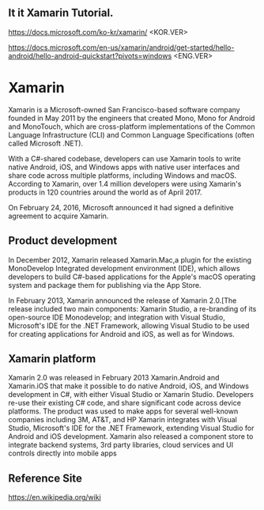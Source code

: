 <H2>It it Xamarin Tutorial.</H2>

https://docs.microsoft.com/ko-kr/xamarin/  <KOR.VER>


https://docs.microsoft.com/en-us/xamarin/android/get-started/hello-android/hello-android-quickstart?pivots=windows <ENG.VER>

# Xamarin


Xamarin is a Microsoft-owned San Francisco-based software company founded in May 2011 by the engineers that created Mono, Mono for Android and MonoTouch, which are cross-platform implementations of the Common Language Infrastructure (CLI) and Common Language Specifications (often called Microsoft .NET).

With a C#-shared codebase, developers can use Xamarin tools to write native Android, iOS, and Windows apps with native user interfaces and share code across multiple platforms, including Windows and macOS. According to Xamarin, over 1.4 million developers were using Xamarin's products in 120 countries around the world as of April 2017.

On February 24, 2016, Microsoft announced it had signed a definitive agreement to acquire Xamarin.


<h2>Product development</h2>
In December 2012, Xamarin released Xamarin.Mac,a plugin for the existing MonoDevelop Integrated development environment (IDE), which allows developers to build C#-based applications for the Apple's macOS operating system and package them for publishing via the App Store.

In February 2013, Xamarin announced the release of Xamarin 2.0.[The release included two main components: Xamarin Studio, a re-branding of its open-source IDE Monodevelop; and integration with Visual Studio, Microsoft's IDE for the .NET Framework, allowing Visual Studio to be used for creating applications for Android and iOS, as well as for Windows.


<h2>Xamarin platform</h2>
Xamarin 2.0 was released in February 2013 Xamarin.Android and Xamarin.iOS that make it possible to do native Android, iOS, and Windows development in C#, with either Visual Studio or Xamarin Studio. Developers re-use their existing C# code, and share significant code across device platforms. The product was used to make apps for several well-known companies including 3M, AT&T, and HP Xamarin integrates with Visual Studio, Microsoft's IDE for the .NET Framework, extending Visual Studio for Android and iOS development. Xamarin also released a component store to integrate backend systems, 3rd party libraries, cloud services and UI controls directly into mobile apps


<h2>Reference Site</h2>

https://en.wikipedia.org/wiki

